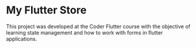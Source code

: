 # My Flutter Store

This project was developed at the Coder Flutter course with the objective of learning state management and how to work with forms in flutter applications.
